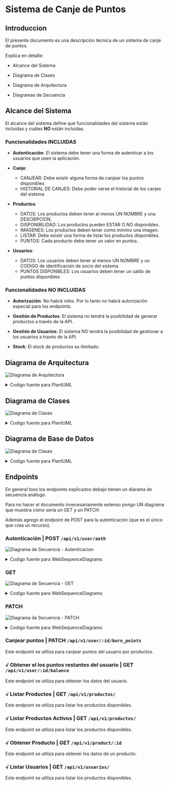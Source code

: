 # Sistema de Canje de Puntos

## Introduccion

El presente documento es una descripción técnica de un sistema de canje de puntos.

Explica en detalle:

- Alcance del Sistema

- Diagrama de Clases

- Diagrama de Arquitectura

- Diagramas de Secuencia

## Alcance del Sistema

El alcance del sistema define qué funcionalidades del sistema están incluídas y cuáles **NO** están incluídas.

### Funcionalidades INCLUIDAS

- **Autenticación**: El sistema debe tener una forma de autenticar a los usuarios que usen la aplicación.

- **Canje**:
  - CANJEAR: Debe existir alguna forma de canjear los puntos disponibles
  - HISTORIAL DE CANJES: Debe poder verse el historial de los canjes del sistema

- **Productos**:
  - DATOS: Los productos deben tener al menos UN NOMBRE y una DESCRIPCION.
  - DISPONIBILIDAD: Los productos pueden ESTAR O NO disponibles.
  - IMAGENES: Los productos deben tener _como mínimo_ una imagen.
  - LISTAR: Debe existir una forma de listar los productos disponibles.
  - PUNTOS: Cada producto debe tener un valor en puntos.
  
- **Usuarios**:
  - DATOS: Los usuarios deben tener al menos UN NOMBRE y un CODIGO de identificación de socio del sistema
  - PUNTOS DISPONIBLES: Los usuarios deben tener un saldo de puntos disponibles

### Funcionalidades **NO** INCLUIDAS

- **Autorización**: No habrá roles. Por lo tanto no habrá autorización especial para los endpoints.

- **Gestión de Productos**: El sistema no tendrá la posibilidad de generar productos a través de la API.

- **Gestión de Usuarios**: El sistema NO tendrá la posibilidad de gestionar a los usuarios a través de la API.

- **Stock**: El stock de productos es ilimitado.

## Diagrama de Arquitectura

![Diagrama de Arquitectura](./diagrama_de_arquitectura.png)

<details>
  <summary>Codigo fuente para PlantUML</summary>

```
@startuml

title Sistema de Canjes

actor Usuario
cloud Internet

package "API pública" {
    component Router
}

package "Middleware" {
    component Controllers
    component Models
}

package "Base de Datos" {
    database PostgreSQL
}

Usuario <-> Internet
Internet <-> Router
Router <-down-> Controllers
Controllers <-right-> Models
Models <-right-> PostgreSQL

@enduml
```

</details>


## Diagrama de Clases

![Diagrama de Clases](./diagrama_de_clases.png)

<details>
  <summary>Codigo fuente para PlantUML</summary>

```
@startuml

title Sistema de Canjes

class Usuario {
  -String nombre
  -Integer saldo
  +String getNombre()
  +Integer getSaldo()
  +void canjear(Producto p)
}

class Producto {
  -String nombre
  -int valor
  -Boolean disponible
  +String getNombre()
  +int getValor()
  +Boolean estaDisponible()
}

class ProductoImagen {
  -String uri
  +String getURI()
}

class AuthToken {
  -String token
  -String user
  -String hashed_pass
  -String salt
  -DateTime fecha_creacion
  -Integer ttl
  -String getHashedPass(pass)
  
  +String crearToken(String user, String pass)
  +Boolean validToken(String token)
}

Usuario -right- "*" Producto
Producto -right- "*" ProductoImagen
Usuario -down- AuthToken

@enduml
```

</details>

## Diagrama de Base de Datos

![Diagrama de Clases](./diagrama_de_base_de_datos.png)

<details>
  <summary>Codigo fuente para PlantUML</summary>

```
@startuml

title Classes - Diagrama de Base de Datos


class Usuario {
  + nombre : varchar
  + user : varchar
  + pass : varchar
  + saldo_puntos : int
  + created_at : datetime
}

class Producto {
  + nombre : varchar
  + puntos : int
  + activo : bool
  + created_at : datetime
}

class ProductoImagen {
  + nombre : varchar
  + principal : boolean
}

class UsuarioProducto {
  id_usuario : int
  id_producto : int
  puntos_usados : int
  fecha_canje : datetime
}

class Token {
  + token : varchar
  + ttl : int
  + created_at : datetime
}

Usuario -right- "*" UsuarioProducto
UsuarioProducto "*" -right- Producto
Usuario -down- Token
Producto -down- "*" ProductoImagen

@enduml
```

</details>

## Endpoints

En general toos los endpoints explicados debajo tienen un diarama de secuencia análogo.

Para no hacer el documento innecesariamente extenso pongo UN diagrama que muestra cómo sería un GET y un PATCH.

Además agrego el endpoint de POST para la autenticación (que es el único que crea un recurso).

### Autenticación | POST `/api/v1/user/auth`

![Diagrama de Secuencia - Autenticacion](./seq_autenticacion.png)

<details>
  <summary>Codigo fuente para WebSequenceDiagrams</summary>

```
title Autenticación

participant Usuario
participant Sistema

note left of Sistema: /api/v1/auth

Usuario->+Sistema: user + pass
Sistema->+Database: token + ttl
Database-->-Sistema: ack
Sistema->-Usuario: token + ttl
```
</details>

### GET

![Diagrama de Secuencia - GET](./seq_get.png)

<details>
  <summary>Codigo fuente para WebSequenceDiagrams</summary>

```
title GET

participant Usuario
participant Sistema

note left of Sistema: /api/v1/auth

Usuario->+Sistema: user + pass
Sistema->+Database: token + ttl
Database-->-Sistema: ack
Sistema->-Usuario: token + ttl
```
</details>

### PATCH

![Diagrama de Secuencia - PATCH](./seq_patch.png)

<details>
  <summary>Codigo fuente para WebSequenceDiagrams</summary>

```
title PATCH

participant Usuario
participant Sistema

note left of Sistema: <<endpoint correspondiente>> + JSON con los cambios al recurso

Usuario->+Sistema: (:id) del recurso
Sistema->+Database: query
Database-->-Sistema: datos del recurso
Sistema->-Usuario: JSON del recurso
```
</details>

### Canjear puntos | PATCH `/api/v1/user/:id/burn_points`

Este endpoint se utiliza para canjear puntos del usuario por productos.

### √ Obtener el los puntos restantes del usuario | GET `/api/v1/user/:id/balance`

Este endpoint se utiliza para obtener los datos del usuario.

### √ Listar Productos | GET `/api/v1/productos/`

Este endpoint se utiliza para listar los productos disponibles.

### √ Listar Productos Activos | GET `/api/v1/productos/`

Este endpoint se utiliza para listar los productos disponibles.

### √ Obtener Producto | GET `/api/v1/product/:id`

Este endpoint se utiliza para obtener los datos de un producto.

### √ Listar Usuarios | GET `/api/v1/usuarios/`

Este endpoint se utiliza para listar los productos disponibles.
